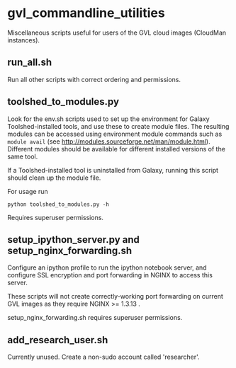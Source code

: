 gvl_commandline_utilities
=========================

Miscellaneous scripts useful for users of the GVL cloud images (CloudMan instances).

run_all.sh
----------

Run all other scripts with correct ordering and permissions.

toolshed_to_modules.py
----------------------

Look for the env.sh scripts used to set up the environment for Galaxy Toolshed-installed 
tools, and use these to create module files. The resulting modules can be accessed 
using environment module commands such as `module avail` (see 
http://modules.sourceforge.net/man/module.html). Different modules should be available for 
different installed versions of the same tool. 

If a Toolshed-installed tool is uninstalled from Galaxy, running this script should
clean up the module file.

For usage run

    python toolshed_to_modules.py -h
    
Requires superuser permissions.

setup_ipython_server.py and setup_nginx_forwarding.sh
-----------------------------------------------------

Configure an ipython profile to run the ipython notebook server, and configure SSL
encryption and port forwarding in NGINX to access this server.

These scripts will not create correctly-working port forwarding on current GVL images as 
they require NGINX >= 1.3.13 .

setup_nginx_forwarding.sh requires superuser permissions.

add_research_user.sh
--------------------

Currently unused. Create a non-sudo account called 'researcher'.

